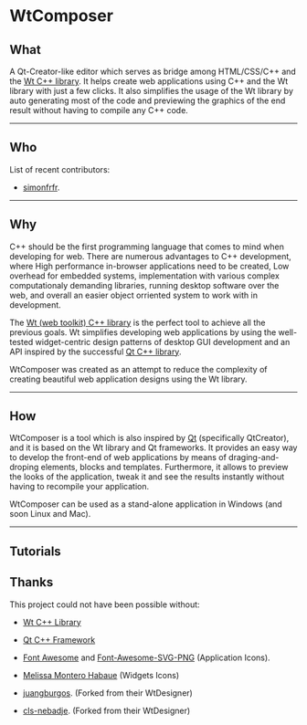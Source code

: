 # WtComposer

## What

A Qt-Creator-like editor which serves as bridge among HTML/CSS/C++ and the [Wt C++ library](http://www.webtoolkit.eu/wt). It helps create web applications using C++ and the Wt library with just a few clicks. It also simplifies the usage of the Wt library by auto generating most of the code and previewing the graphics of the end result without having to compile any C++ code.

***

## Who

List of recent contributors:

* [simonfrfr](https://github.com/simonfrfr).

***

## Why

C++ should be the first programming language that comes to mind when developing for web. There are numerous advantages to C++ development, where High performance in-browser applications need to be created, Low overhead for embedded systems, implementation with various complex computationaly demanding libraries, running desktop software over the web, and overall an easier object orriented system to work with in development.

The [Wt (web toolkit) C++ library](http://www.webtoolkit.eu/wt) is the perfect tool to achieve all the previous goals. Wt simplifies developing web applications by using the well-tested widget-centric design patterns of desktop GUI development and an API inspired by the successful [Qt C++ library](http://www.qt.io). 

WtComposer was created as an attempt to reduce the complexity of creating beautiful web application designs using the Wt library.

***

## How

WtComposer is a tool which is also inspired by [Qt](http://www.qt.io) (specifically QtCreator), and it is based on the Wt library and Qt frameworks. It provides an easy way to develop the front-end of web applications by means of draging-and-droping elements, blocks and templates. Furthermore, it allows to preview the looks of the application, tweak it and see the results instantly without having to recompile your application.


WtComposer can be used as a stand-alone application in Windows (and soon Linux and Mac).

***

## Tutorials



## Thanks

This project could not have been possible without:

* [Wt C++ Library](http://www.webtoolkit.eu/wt)
* [Qt C++ Framework](http://www.qt.io/)
* [Font Awesome](https://fortawesome.github.io/Font-Awesome/) and [Font-Awesome-SVG-PNG](https://github.com/encharm/Font-Awesome-SVG-PNG) (Application Icons).
* [Melissa Montero Habaue](http://mmhabaue.wix.com/portfolio) (Widgets Icons)

* [juangburgos](https://github.com/juangburgos). (Forked from their WtDesigner)

* [cls-nebadje](https://github.com/cls-nebadje). (Forked from their WtDesigner)
